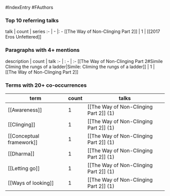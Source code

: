 #IndexEntry #FAuthors

### Top 10 referring talks
talk | count | series
:- | - |: -
[[The Way of Non-Clinging Part 2]] | 1 | [[2017 Eros Unfettered]]

### Paragraphs with 4+ mentions
description | count | talk
:- | : - | :-
[[The Way of Non-Clinging Part 2#Simile Climing the rungs of a ladder\|Simile: Climing the rungs of a ladder]] | 1 | [[The Way of Non-Clinging Part 2]]

### Terms with 20+ co-occurrences
term | count | talks
-|-|-
[[Awareness]] | 1 | <span class="counts">[[The Way of Non-Clinging Part 2]] (1)</span> 
[[Clinging]] | 1 | <span class="counts">[[The Way of Non-Clinging Part 2]] (1)</span> 
[[Conceptual framework]] | 1 | <span class="counts">[[The Way of Non-Clinging Part 2]] (1)</span> 
[[Dharma]] | 1 | <span class="counts">[[The Way of Non-Clinging Part 2]] (1)</span> 
[[Letting go]] | 1 | <span class="counts">[[The Way of Non-Clinging Part 2]] (1)</span> 
[[Ways of looking]] | 1 | <span class="counts">[[The Way of Non-Clinging Part 2]] (1)</span> 

